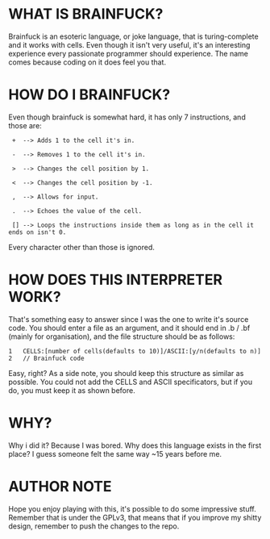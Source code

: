 # WHAT IS BRAINFUCK?

Brainfuck is an esoteric language, or joke language, that is turing-complete and it works with cells. Even though it isn't very useful, it's an interesting experience every passionate programmer should experience. The name comes because coding on it does feel you that.

# HOW DO I BRAINFUCK?

Even though brainfuck is somewhat hard, it has only 7 instructions, and those are:

```
 +  --> Adds 1 to the cell it's in.

 -  --> Removes 1 to the cell it's in.

 >  --> Changes the cell position by 1.

 <  --> Changes the cell position by -1.

 ,  --> Allows for input.

 .  --> Echoes the value of the cell.

 [] --> Loops the instructions inside them as long as in the cell it ends on isn't 0.
```

Every character other than those is ignored.

# HOW DOES THIS INTERPRETER WORK?

That's something easy to answer since I was the one to write it's source code.
You should enter a file as an argument, and it should end in .b / .bf (mainly for organisation), and the file structure should be as follows:

```
1   CELLS:[number of cells(defaults to 10)]/ASCII:[y/n(defaults to n)]
2   // Brainfuck code
```

Easy, right? As a side note, you should keep this structure as similar as possible. You could not add the CELLS and ASCII specificators, but if you do, you must keep it as shown before.

# WHY?

Why i did it? Because I was bored. Why does this language exists in the first place? I guess someone felt the same way ~15 years before me.

# AUTHOR NOTE

Hope you enjoy playing with this, it's possible to do some impressive stuff. Remember that is under the GPLv3, that means that if you improve my shitty design, remember to push the changes to the repo.
